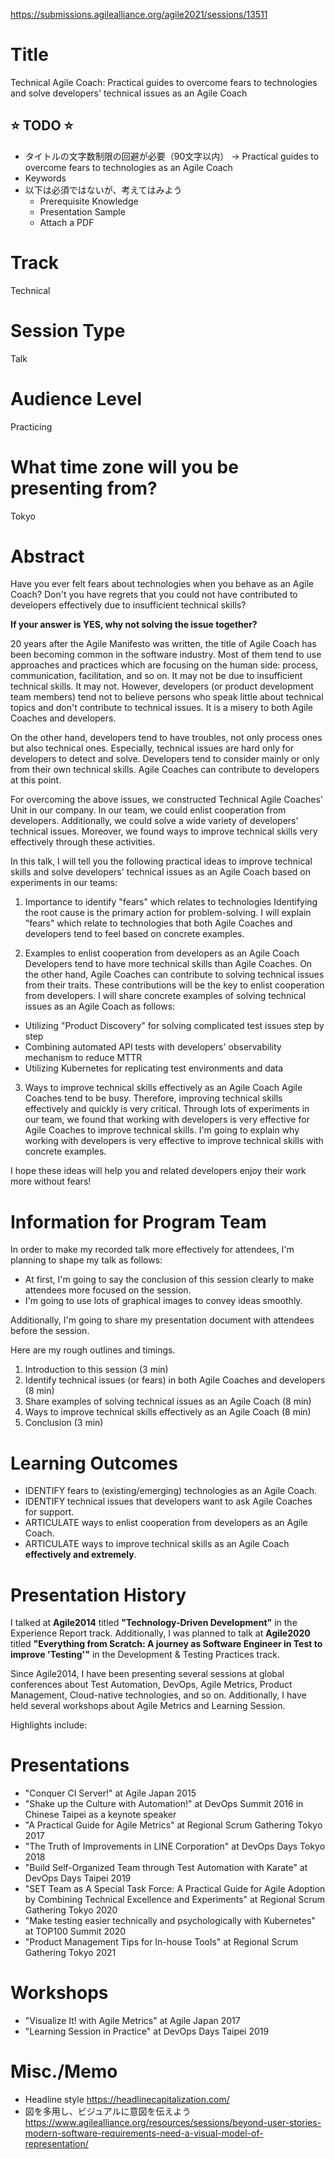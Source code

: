
https://submissions.agilealliance.org/agile2021/sessions/13511


# Title
Technical Agile Coach: Practical guides to overcome fears to technologies and solve developers' technical issues as an Agile Coach



## ⭐️ TODO ⭐️
- タイトルの文字数制限の回避が必要（90文字以内）
    -> Practical guides to overcome fears to technologies as an Agile Coach
- Keywords
- 以下は必須ではないが、考えてはみよう
    - Prerequisite Knowledge
    - Presentation Sample
    - Attach a PDF



# Track
Technical


# Session Type
Talk


# Audience Level
Practicing


# What time zone will you be presenting from?
Tokyo



# Abstract
Have you ever felt fears about technologies when you behave as an Agile Coach?
Don't you have regrets that you could not have contributed to developers effectively due to insufficient technical skills?

**If your answer is YES, why not solving the issue together?**

20 years after the Agile Manifesto was written, the title of Agile Coach has been becoming common in the software industry. Most of them tend to use approaches and practices which are focusing on the human side: process, communication, facilitation, and so on. It may not be due to insufficient technical skills. It may not. However, developers (or product development team members) tend not to believe persons who speak little about technical topics and don't contribute to technical issues. It is a misery to both Agile Coaches and developers.

On the other hand, developers tend to have troubles, not only process ones but also technical ones. Especially, technical issues are hard only for developers to detect and solve. Developers tend to consider mainly or only from their own technical skills. Agile Coaches can contribute to developers at this point.

For overcoming the above issues, we constructed Technical Agile Coaches' Unit in our company. In our team, we could enlist cooperation from developers. Additionally, we could solve a wide variety of developers' technical issues. Moreover, we found ways to improve technical skills very effectively through these activities.

In this talk, I will tell you the following practical ideas to improve technical skills and solve developers' technical issues as an Agile Coach based on experiments in our teams:

1) Importance to identify "fears" which relates to technologies
Identifying the root cause is the primary action for problem-solving. I will explain "fears" which relate to technologies that both Agile Coaches and developers tend to feel based on concrete examples.

2) Examples to enlist cooperation from developers as an Agile Coach
Developers tend to have more technical skills than Agile Coaches. On the other hand, Agile Coaches can contribute to solving technical issues from their traits. These contributions will be the key to enlist cooperation from developers. I will share concrete examples of solving technical issues as an Agile Coach as follows:
- Utilizing "Product Discovery" for solving complicated test issues step by step
- Combining automated API tests with developers' observability mechanism to reduce MTTR
- Utilizing Kubernetes for replicating test environments and data

3) Ways to improve technical skills effectively as an Agile Coach
Agile Coaches tend to be busy. Therefore, improving technical skills effectively and quickly is very critical. Through lots of experiments in our team, we found that working with developers is very effective for Agile Coaches to improve technical skills. I'm going to explain why working with developers is very effective to improve technical skills with concrete examples.

I hope these ideas will help you and related developers enjoy their work more without fears!



# Information for Program Team
In order to make my recorded talk more effectively for attendees, I'm planning to shape my talk as follows:
- At first, I'm going to say the conclusion of this session clearly to make attendees more focused on the session.
- I'm going to use lots of graphical images to convey ideas smoothly.

Additionally, I'm going to share my presentation document with attendees before the session.

Here are my rough outlines and timings.

1. Introduction to this session (3 min)
2. Identify technical issues (or fears) in both Agile Coaches and developers (8 min)
3. Share examples of solving technical issues as an Agile Coach (8 min)
4. Ways to improve technical skills effectively as an Agile Coach (8 min)
5. Conclusion (3 min)



# Learning Outcomes
- IDENTIFY fears to (existing/emerging) technologies as an Agile Coach.
- IDENTIFY technical issues that developers want to ask Agile Coaches for support.
- ARTICULATE ways to enlist cooperation from developers as an Agile Coach.
- ARTICULATE ways to improve technical skills as an Agile Coach **effectively and extremely**.



# Presentation History
I talked at **Agile2014** titled **"Technology-Driven Development"** in the Experience Report track. Additionally, I was planned to talk at **Agile2020** titled **"Everything from Scratch: A journey as Software Engineer in Test to improve 'Testing'"** in the Development & Testing Practices track.

Since Agile2014, I have been presenting several sessions at global conferences about Test Automation, DevOps, Agile Metrics, Product Management, Cloud-native technologies, and so on. Additionally, I have held several workshops about Agile Metrics and Learning Session.

Highlights include:

# Presentations
- "Conquer CI Server!" at Agile Japan 2015
- "Shake up the Culture with Automation!" at DevOps Summit 2016 in Chinese Taipei as a keynote speaker
- "A Practical Guide for Agile Metrics" at Regional Scrum Gathering Tokyo 2017
- "The Truth of Improvements in LINE Corporation" at DevOps Days Tokyo 2018
- "Build Self-Organized Team through Test Automation with Karate" at DevOps Days Taipei 2019
- "SET Team as A Special Task Force: A Practical Guide for Agile Adoption by Combining Technical Excellence and Experiments" at Regional Scrum Gathering Tokyo 2020
- "Make testing easier technically and psychologically with Kubernetes" at TOP100 Summit 2020
- "Product Management Tips for In-house Tools" at Regional Scrum Gathering Tokyo 2021

# Workshops
- "Visualize It! with Agile Metrics" at Agile Japan 2017
- "Learning Session in Practice" at DevOps Days Taipei 2019





# Misc./Memo
- Headline style
    https://headlinecapitalization.com/
- 図を多用し、ビジュアルに意図を伝えよう
    https://www.agilealliance.org/resources/sessions/beyond-user-stories-modern-software-requirements-need-a-visual-model-of-representation/
